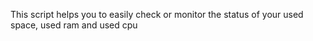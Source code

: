 This script helps you to easily check or monitor the status of your used space, used ram and used cpu
